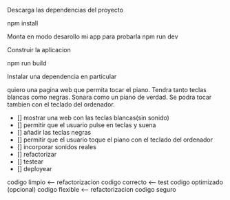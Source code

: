 Descarga las dependencias del proyecto

npm install

Monta en modo desarollo mi app para probarla
npm run dev

Construir la aplicacion

npm run build

Instalar una dependencia en particular



quiero una pagina web que permita tocar el piano.
Tendra tanto teclas blancas como negras.
Sonara como un piano de verdad.
Se podra tocar tambien con el teclado del ordenador.

- [] mostrar una web con las teclas blancas(sin sonido)
- [] permitir que el usuario pulse en teclas y suena
- [] añadir las teclas negras
- [] permitir que el usuario toque el piano con el teclado del ordenador
- [] incorporar sonidos reales
- [] refactorizar
- [] testear
- [] deployear

codigo limpio <-- refactorizacion
codigo correcto <-- test
codigo optimizado (opcional)
codigo flexible <-- refactorizacion
codigo seguro